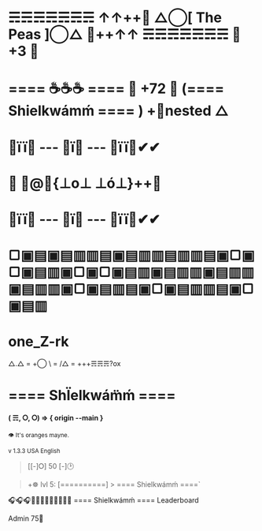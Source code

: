 # ☴☴☴☴☴☴☴ ↑↑++🔘 △◯[ The Peas ]◯△ 🔘++↑↑ ☴☴☴☴☴☴☴ 👊 +3 🦕
# ==== ☕☕☕ ==== 👊 +72 🦕 (==== Shielkwámḿ ==== ) +🔬nested △
# 🚖ïï🍦 --- 🔘ï🔘 --- 🍦ïï🚖✔✔
# 🌈 🎥@💋{⊥o⊥ ⊥ó⊥}++💋
# 🚖ïï🍦 --- 🔘ï🔘 --- 🍦ïï🚖✔✔
# ▢▣▤▣▤▥▥▤▣▤▥▥▤▥▥▤▣▢▣▢▣▤▥▣▢▣▢▣▤▥▣▤▥▥▣▤▥▥▣▤▥▥▣▢▣▤▥▤▣▢▣▤▥▥▤▣▢▣▤▥

# one_Z-rk
△.△ = +◯ \ = /△ = +++☴☴☴?ox

# ==== ShÏelkwám̈ḿ ====
#### ( ☴, ⭘, ⭘) => { origin --main }
<sub>👁 It's oranges mayne.</sub>

<sub>v 1.3.3 USA English</sub>
 
> [[-]⭘] 50 [-]🕑

> +☸ lvl 5: [==========] > ==== Shielkwámḿ ====`

🎧🎧🎧💋💋💋🍕🍕🍕👊👊👊
==== Shielkwámḿ ====
Leaderboard
 
Admin 75🦕
